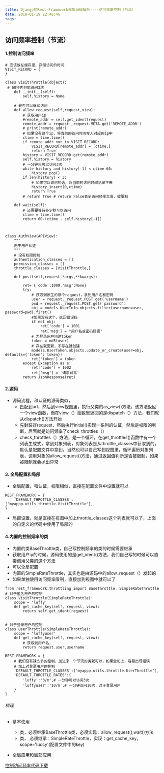 ```yaml
---
title: Django的Rest-Framework框架源码解析----访问频率控制（节流）
date: 2018-01-19 22:48:46
tags:
---
```




## 访问频率控制（节流）

#### 1.控制访问频率

```
# 应该放在缓存里，存储访问的时间
VISIT_RECORD = {
}

class VisitThrottle(object):
 # 60秒内只能访问3次
    def __init__(self):
        self.history = None

    # 是否可以继续访问
    def allow_request(self,request,view):
        # 获取用户ip
        #remote_addr = self.get_ident(request)
        remote_addr = request._request.META.get('REMOTE_ADDR')
        # print(remote_addr)
        # 如果没有这个ip，将当前的访问时间写入对应的ip中
        ctime = time.time()
        if remote_addr not in VISIT_RECORD:
            VISIT_RECORD[remote_addr] = [ctime,]
            return True
        history = VISIT_RECORD.get(remote_addr)
        self.history = history
        # 一分钟只可以访问3次
        while history and history[-1] < ctime-60:
            history.pop()
        if len(history) < 3:
            # 如果可以访问的话，将当前的访问时间记录下来
            history.insert(0,ctime)
            return True
        # return True # return False表示访问频率太高，被限制

    def wait(self):
        # 还需要等待多少秒可以访问
        ctime = time.time()
        return 60-(ctime - self.history[-1])



class AuthView(APIView):
    """
    用于用户认证
    """
    # 没有权限控制
    authentication_classes = []
    permission_classes = []
    throttle_classes = [VisitThrottle,]

    def post(self,request,*args,**kwargs):

        ret= {'code':1000,'msg':None}
        try:
            # 获取到原生的那个request，拿到用户名和密码
            user = request._request.POST.get('username')
            pwd = request._request.POST.get('password')
            obj = models.UserInfo.objects.filter(username=user, password=pwd).first()
            #如果没有这个，返回错误码
            if not obj:
                ret['code'] = 1001
                ret['msg'] = "用户名或密码错误"
            # 为登录用户创建token
            token = md5(user)
            # 存在就更新，不存在就创建
            models.UserToken.objects.update_or_create(user=obj, defaults={'token': token})
            ret['token'] = token
        except Exception as e:
            ret['code'] = 1002
            ret['msg'] = '请求异常'
        return JsonResponse(ret)
```
#### 2.源码
- 源码流程，和认证的源码类似，
    - 匹配到url，然后到view视图里，执行父类的as_view()方法，该方法返回一个view函数，而在view（）函数里返回的是dispatch（）方法，我们就从dispatch()方法开始
    - 先封装好request，然后执行initial()实现一系列的认证，然后是权限的判断，后面就是访问频率了check_throttles（）
    - check_throttles（）方法，是一个循环，在get_throttles()函数中有一个列表生成式，拿到对象列表，对象列表是从throttle_classes中获取到的，默认是配置文件中拿到，当然也可以自己写到视图里，循环遍历对象列表，调用对象的allow_request()方法，通过返回值判断是否被限制，如果被限制就会抛出异常

#### 3. 全局配置和局部

- 全局配置，和认证，权限相似，直接在配置文件中设置就可以

```
REST_FRAMEWORK = {
    'DEFAULT_THROTTLE_CLASSES':['myappp.utils.throttle.VisitThrottle'],
}

```
- 局部设置，就是直接在视图中加上throttle_classes这个列表就可以了，上面的自定义的代码中使用了局部的


#### 4.内置的控制频率的类
- 内置的类BaseThrottle类，自己写控制频率的类的时候需要继承
- 获取用户ip的时候，源码使用的是get_ident()方法，我们自己写的时候可以直接调用父类的这个方法
- 可以全局配置
- 内置的SimpleRateThrottle，其实也是由源码中的allow_request（）发起的
- 如果单独使用访问频率限制，直接加到视图中就可以了

```
from rest_framework.throttling import BaseThrottle, SimpleRateThrottle
# 对于匿名用户的控制
class VisitThrottle(SimpleRateThrottle):
    scope = 'luffy'
    def get_cache_key(self, request, view):
        return self.get_ident(request)


# 对于登录用户的控制
class UserThrottle(SimpleRateThrottle):
    scope = 'luffyuser'
    def get_cache_key(self, request, view):
        # 获取到用户名，
        return request.user.username
```

```
REST_FRAMEWORK = {
    # 我们没有辣么多的控制，加进来一个节流的类就可以，如果全加上，容易出现错误
    # 加上对登录用户的控制
    'DEFAULT_THROTTLE_CLASSES':['myappp.utils.throttle.UserThrottle'],
    'DEFAULT_THROTTLE_RATES':{
        'luffy':'3/m',# 一分钟可以访问3次
        'luffyuser':'10/m',# 一分钟访问10次，对于登录用户
    }
}

```


###### 梳理
- 基本使用
    - 类，必须继承BaseThrottle类，必须实现：allow_request(),wait()方法
    - 类， 必须继承：SimpleRateThrottle，实现：get_cache_key，scope='luccy'(配置文件中的key)

- 全局应用和局部应用


[控制访问频率代码下载](https://github.com/yuansuixin/Rest-Framework-Throttle "代码下载")



